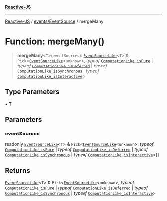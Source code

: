 [**Reactive-JS**](../../../README.md)

***

[Reactive-JS](../../../README.md) / [events/EventSource](../README.md) / mergeMany

# Function: mergeMany()

> **mergeMany**\<`T`\>(`eventSources`): [`EventSourceLike`](../../interfaces/EventSourceLike.md)\<`T`\> & `Pick`\<[`EventSourceLike`](../../interfaces/EventSourceLike.md)\<`unknown`\>, *typeof* [`ComputationLike_isPure`](../../../computations/variables/ComputationLike_isPure.md) \| *typeof* [`ComputationLike_isDeferred`](../../../computations/variables/ComputationLike_isDeferred.md) \| *typeof* [`ComputationLike_isSynchronous`](../../../computations/variables/ComputationLike_isSynchronous.md) \| *typeof* [`ComputationLike_isInteractive`](../../../computations/variables/ComputationLike_isInteractive.md)\>

## Type Parameters

• **T**

## Parameters

### eventSources

readonly [`EventSourceLike`](../../interfaces/EventSourceLike.md)\<`T`\> & `Pick`\<[`EventSourceLike`](../../interfaces/EventSourceLike.md)\<`unknown`\>, *typeof* [`ComputationLike_isPure`](../../../computations/variables/ComputationLike_isPure.md) \| *typeof* [`ComputationLike_isDeferred`](../../../computations/variables/ComputationLike_isDeferred.md) \| *typeof* [`ComputationLike_isSynchronous`](../../../computations/variables/ComputationLike_isSynchronous.md) \| *typeof* [`ComputationLike_isInteractive`](../../../computations/variables/ComputationLike_isInteractive.md)\>[]

## Returns

[`EventSourceLike`](../../interfaces/EventSourceLike.md)\<`T`\> & `Pick`\<[`EventSourceLike`](../../interfaces/EventSourceLike.md)\<`unknown`\>, *typeof* [`ComputationLike_isPure`](../../../computations/variables/ComputationLike_isPure.md) \| *typeof* [`ComputationLike_isDeferred`](../../../computations/variables/ComputationLike_isDeferred.md) \| *typeof* [`ComputationLike_isSynchronous`](../../../computations/variables/ComputationLike_isSynchronous.md) \| *typeof* [`ComputationLike_isInteractive`](../../../computations/variables/ComputationLike_isInteractive.md)\>
